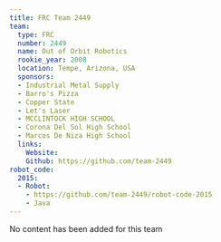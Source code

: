 ```yaml
---
title: FRC Team 2449
team:
  type: FRC
  number: 2449
  name: Out of Orbit Robotics
  rookie_year: 2008
  location: Tempe, Arizona, USA
  sponsors:
  - Industrial Metal Supply
  - Barro's Pizza
  - Copper State
  - Let's Laser
  - MCCLINTOCK HIGH SCHOOL
  - Corona Del Sol High School
  - Marcos De Niza High School
  links:
    Website: 
    Github: https://github.com/team-2449
robot_code:
  2015:
  - Robot:
    - https://github.com/team-2449/robot-code-2015
    - Java
---
```


No content has been added for this team